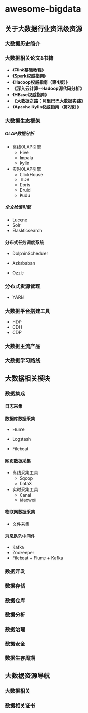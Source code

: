 # awesome-bigdata
## 关于大数据行业资讯级资源

### 大数据历史简介
### 大数据相关论文&书籍

- **《Flink基础教程》**
- **《Spark权威指南》**
- **《Hadoop权威指南（第4版）》**
- **《深入云计算--Hadoop源代码分析》**
- **《HBase权威指南》**
- **《大数据之路：阿里巴巴大数据实践》**
- **《Apache Kylin权威指南（第2版）》**

### 大数据生态框架

##### OLAP数据分析

- 离线OLAP引擎
  - Hive
  - Impala
  - Kylin
- 实时OLAP引擎
  - ClickHouse
  - TIDB
  - Doris
  - Druid
  - Kudu

##### 全文检索引擎

- Lucene
- Solr
- Elashticsearch

#### 分布式任务调度系统

- DolphinScheduler

- Azkababan

- Ozzie

### 分布式资源管理

- YARN

### 大数据平台搭建工具

- HDP
- CDH
- CDP

### 大数据主流产品
### 大数据学习路线

## 大数据相关模块
### 数据集成

#### 日志采集

#### 数据库数据采集

- Flume

- Logstash

- Filebeat

#### 网页数据采集

- 离线采集工具
  - Sqoop
  - DataX
- 实时采集工具
  - Canal
  - Maxwell

#### 物联网数据采集

- 文件采集

#### 消息队列中间件

- Kafka
- Zookeeper
- Filebeat + Flume + Kafka

### 数据开发
### 数据存储
### 数据仓库
### 数据分析
### 数据治理
### 数据安全
### 数据生存周期
## 大数据资源导航
### 大数据相关
### 数据相关证书
